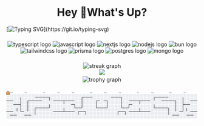 <h1 align='center'>Hey 👋What's Up?</h1>

[![Typing SVG](https://readme-typing-svg.herokuapp.com?color=ba60ff&lines=Full-stack+Developer.)](https://git.io/typing-svg)

###

<div align='center'>
  <img src='https://skillicons.dev/icons?i=ts' height='60' alt='typescript logo' title='TypeScript'  />
  <img src='https://skillicons.dev/icons?i=js' height='60' alt='javascript logo' title='JavaScript'  />
  <img src='https://skillicons.dev/icons?i=nextjs' height='60' alt='nextjs logo' title='Next.js'  />
  <img src='https://skillicons.dev/icons?i=nodejs' height='60' alt='nodejs logo' title='Node.js'  />
  <img src='https://skillicons.dev/icons?i=bun' height='60' alt='bun logo' title='Bun'  />
  <img src='https://skillicons.dev/icons?i=tailwind' height='60' alt='tailwindcss logo' title='Tailwind CSS'  />
  <img src='https://skillicons.dev/icons?i=prisma' height='60' alt='prisma logo' title='Prisma'  />
  <img src='https://skillicons.dev/icons?i=postgres' height='60' alt='postgres logo' title='PostgreSQL'  />
  <img src='https://skillicons.dev/icons?i=mongo' height='60' alt='mongo logo' title='MongoDB'  />
</div>


###

<div align='center'>
  <img src='https://streak-stats.demolab.com?user=levisantosp&locale=en&mode=daily&theme=tokyonight&hide_border=false&border_radius=5&order=3' height='180em' alt='streak graph'  />
</div>

<div align='center'>
  <img height='250em' src='https://github-readme-stats.vercel.app/api/top-langs/?username=levisantosp&layout=compact&langs_count=10&theme=tokyonight&cache_seconds=21600' />
</div>

<div align='center'>
  <img src='https://github-profile-trophy.vercel.app?username=levisantosp&theme=tokyonight&column=-1&row=1&margin-w=8&margin-h=8&no-bg=false&no-frame=false&order=4' height='180em' alt='trophy graph'  />
</div>

<div align='center'>
  <a href='https://github.com/levisantosp'>
  </a>
</div>

###

<picture>
  <source media='(prefers-color-scheme: dark)' srcset='https://raw.githubusercontent.com/levisantosp/levisantosp/output/pacman-contribution-graph-dark.svg'>
  <source media='(prefers-color-scheme: light)' srcset='https://raw.githubusercontent.com/levisantosp/levisantosp/output/pacman-contribution-graph.svg'>
  <img alt='pacman contribution graph' src='https://raw.githubusercontent.com/levisantosp/levisantosp/output/pacman-contribution-graph.svg'>
</picture>

<!-- ![Snake animation](https://github.com/levisantosp/levisantosp/blob/output/github-contribution-grid-snake.svg) -->

###
